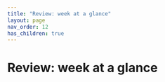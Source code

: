 ```yaml
---
title: "Review: week at a glance"
layout: page
nav_order: 12
has_children: true
---
```



# Review: week at a glance

